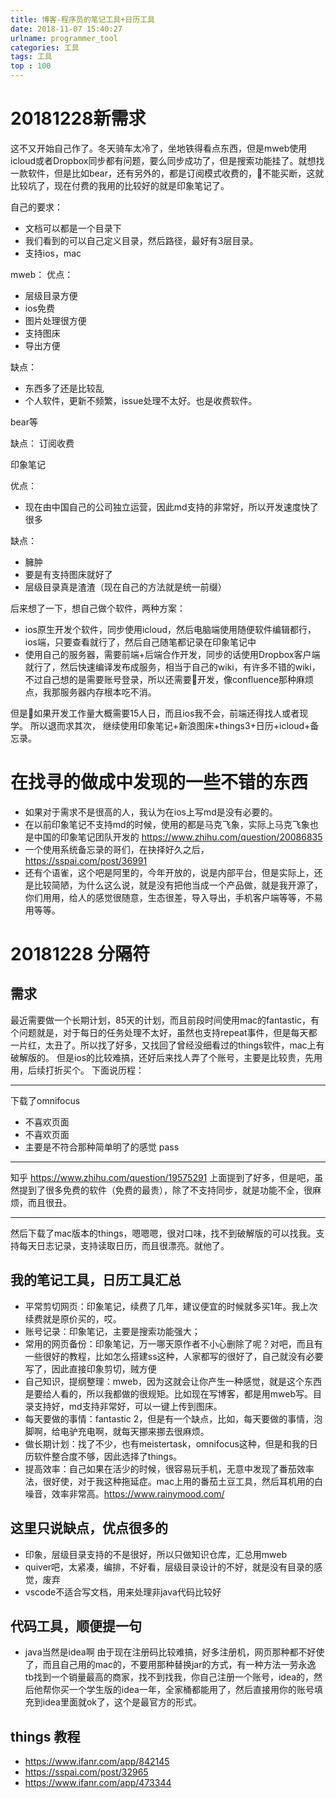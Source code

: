 ```yaml
---
title: 博客-程序员的笔记工具+日历工具
date: 2018-11-07 15:40:27
urlname: programmer_tool
categories: 工具
tags: 工具
top : 100
---
```

# 20181228新需求
这不又开始自己作了。冬天骑车太冷了，坐地铁得看点东西，但是mweb使用icloud或者Dropbox同步都有问题，要么同步成功了，但是搜索功能挂了。就想找一款软件，但是比如bear，还有另外的，都是订阅模式收费的，不能买断，这就比较坑了，现在付费的我用的比较好的就是印象笔记了。
<!--more-->
自己的要求：
* 文档可以都是一个目录下
* 我们看到的可以自己定义目录，然后路径，最好有3层目录。
* 支持ios，mac

mweb：
优点：
* 层级目录方便
* ios免费
* 图片处理很方便
* 支持图床
* 导出方便

缺点：
* 东西多了还是比较乱
* 个人软件，更新不频繁，issue处理不太好。也是收费软件。

bear等

缺点：
订阅收费

印象笔记

优点：
* 现在由中国自己的公司独立运营，因此md支持的非常好，所以开发速度快了很多

缺点：
* 臃肿
* 要是有支持图床就好了
* 层级目录真是渣渣（现在自己的方法就是统一前缀）

后来想了一下，想自己做个软件，两种方案：
* ios原生开发个软件，同步使用icloud，然后电脑端使用随便软件编辑都行，ios端，只要查看就行了，然后自己随笔都记录在印象笔记中
* 使用自己的服务器，需要前端+后端合作开发，同步的话使用Dropbox客户端就行了，然后快速编译发布成服务，相当于自己的wiki，有许多不错的wiki，不过自己想的是需要账号登录，所以还需要开发，像confluence那种麻烦点，我那服务器内存根本吃不消。

但是如果开发工作量大概需要15人日，而且ios我不会，前端还得找人或者现学。
所以退而求其次，
继续使用印象笔记+新浪图床+things3+日历+icloud+备忘录。

# 在找寻的做成中发现的一些不错的东西
* 如果对于需求不是很高的人，我认为在ios上写md是没有必要的。
* 在以前印象笔记不支持md的时候，使用的都是马克飞象，实际上马克飞象也是中国的印象笔记团队开发的 https://www.zhihu.com/question/20086835
* 一个使用系统备忘录的哥们，在抉择好久之后，https://sspai.com/post/36991
* 还有个语雀，这个吧是阿里的，今年开放的，说是内部平台，但是实际上，还是比较简陋，为什么这么说，就是没有把他当成一个产品做，就是我开源了，你们用用，给人的感觉很随意，生态很差，导入导出，手机客户端等等，不易用等等。

# 20181228 分隔符
## 需求
最近需要做一个长期计划，85天的计划，而且前段时间使用mac的fantastic，有个问题就是，对于每日的任务处理不太好，虽然也支持repeat事件，但是每天都一片红，太丑了。所以找了好多，又找回了曾经没细看过的things软件，mac上有破解版的。
但是ios的比较难搞，还好后来找人弄了个账号，主要是比较贵，先用用，后续打折买个。
下面说历程：

-------

下载了omnifocus
* 不喜欢页面
* 不喜欢页面
* 主要是不符合那种简单明了的感觉
pass

-------
知乎 https://www.zhihu.com/question/19575291 上面提到了好多，但是吧，虽然提到了很多免费的软件（免费的最贵），除了不支持同步，就是功能不全，很麻烦，而且很丑。

-------

然后下载了mac版本的things，嗯嗯嗯，很对口味，找不到破解版的可以找我。支持每天日志记录，支持读取日历，而且很漂亮。就他了。

## 我的笔记工具，日历工具汇总
* 平常剪切网页：印象笔记，续费了几年，建议便宜的时候就多买1年。我上次续费就是原价买的，哎。
* 账号记录：印象笔记，主要是搜索功能强大；
* 常用的网页备份：印象笔记，万一哪天原作者不小心删除了呢？对吧，而且有一些很好的教程，比如怎么搭建ss这种，人家都写的很好了，自己就没有必要写了，因此直接印象剪切，贼方便
* 自己知识，提纲整理：mweb，因为这就会让你产生一种感觉，就是这个东西是要给人看的，所以我都做的很规矩。比如现在写博客，都是用mweb写。目录支持好，md支持非常好，可以一键上传到图床。
* 每天要做的事情：fantastic 2，但是有一个缺点，比如，每天要做的事情，泡脚啊，给电驴充电啊，就每天挪来挪去很麻烦。
* 做长期计划：找了不少，也有meistertask，omnifocus这种，但是和我的日历软件整合度不够，因此选择了things。
* 提高效率：自己如果在活少的时候，很容易玩手机，无意中发现了番茄效率法，很好使，对于我这种拖延症。mac上用的番茄土豆工具，然后耳机用的白噪音，效率非常高。https://www.rainymood.com/

## 这里只说缺点，优点很多的
* 印象，层级目录支持的不是很好，所以只做知识仓库，汇总用mweb
* quiver吧，太紧凑，编排，不好看，层级目录设计的不好，就是没有目录的感觉，废弃
* vscode不适合写文档，用来处理非java代码比较好

## 代码工具，顺便提一句
* java当然是idea啊
由于现在注册码比较难搞，好多注册机，网页那种都不好使了，而且自己用的mac的，不要用那种替换jar的方式，有一种方法一劳永逸
tb找到一个销量最高的商家，找不到找我，你自己注册一个账号，idea的，然后他帮你买一个学生版的idea一年，全家桶都能用了，然后直接用你的账号填充到idea里面就ok了，这个是最官方的形式。
## things 教程
* https://www.ifanr.com/app/842145 
* https://sspai.com/post/32965
* https://www.ifanr.com/app/473344